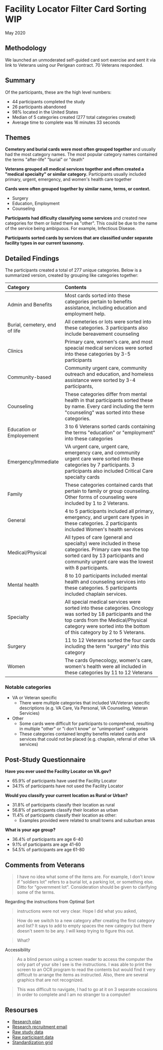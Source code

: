 # Facility Locator Filter Card Sorting WIP
May 2020

## Methodology
We launched an unmoderated self-guided card sort exercise and sent it via link to Veterans using our Perigean contract. 70 Veterans responded.

## Summary
Of the participants, these are the high level numbers:
- 44 participants completed the study
- 26 participants abandoned
- 98% located in the United States
- Median of 5 categories created (277 total categories created)
- Average time to complete was 16 minutes 33 seconds 

## Themes
**Cemetery and burial cards were most often grouped together** and usually had the most category names. The most popular category names contained the terms "after-life" "burial" or "death" 

**Veterans grouped all medical services together and often created a "medical specialty" or similar category.** Participants  usually included primary, urgent, emergency, and women's health care together 

**Cards were often grouped together by similar name, terms, or context.**
- Surgery
- Education, Employment
- Counseling

**Participants had dificulty classifying some services** and created new categories for them or listed them as "other". This could be due to the name of the service being ambiguous. For example, Infectious Disease.

**Participants sorted cards by services that are classified under separate facility types in our current taxonomy.**

## Detailed Findings
The participants created a total of 277 unique categories. Below is a summarized version, created by grouping like categories together:

| Category      | Contents                   | 
| :------------- |:------------------------- |
| Admin and Benefits | Most cards sorted into these categories pertain to benefits assistance, including education and employment help. |
| Burial, cemetery, end of life | All cemeteries or lots were sorted into these categories. 3 participants also include bereavement counseling |
| Clinics | Primary care, women's care, and most speacial medical services were sorted into these categories by 3-5 participants|
| Community-based | Community urgent care, community outreach and education, and homeless assistance were sorted by 3-4 participants, |
| Counseling | These categories differ from mental health in that participants sorted these by name. Every card including the term "counseling" was sorted into these categories. |
| Education or Employement | 3 to 6 Veterans sorted cards containing the terms "education" or "employment" into these categories |
| Emergency/Immediate | VA urgent care, urgent care, emergency care, and community urgent care were sorted into these categories by 7 participants. 3 participants also included Critical Care specialty cards |
| Family | These categories contained cards that pertain to family or group counseling. Other forms of counseling were included by 1 to 2 Veterans. |
| General | 4 to 5 participants included all primary, emergency, and urgent care types in these categories. 2 participants included Women's health services |
| Medical/Physical | All types of care (general and specialty) were included in these categories. Primary care was the top sorted card by 13 participants and community urgent care was the lowest with 8 participants. |
| Mental health | 8 to 10 participants included mental health and counseling services into these categories. 5 participants included chaplain services. |
| Specialty | All special medical services were sorted into these categories. Oncology was sorted by 18 participants and the top cards from the Medical/Physical category were sorted into the bottom of this category by 2 to 5 Veterans.|
| Surgery | 11 to 12 Veterans sorted the four cards including the term "surgery" into this category |
| Women | The cards Gynecology, women's care, women's health were all included in these categories by 11 to 12 Veterans |

### Notable categories 
- VA or Veteran specific
  - There were multiple categories that included VA/Veteran specific descriptions (e.g. VA Care, Va Personal, VA Counseling, Veteran Servicies)
- Other
  - Some cards were difficult for participants to comprehend, resulting in multiple "other" or "i don't know" or "unimportant" categories
  - These categories contained lengthy benefits related cards and services that could not be placed (e.g. chaplain, referral of other VA services)

## Post-Study Questionnaire
**Have you ever used the Facility Locator on VA.gov?**
- 65.9% of participants have used the Facility Locator
- 34.1% of participants have not used the Facility Locator

**Would you classify your current location as Rural or Urban?**
- 31.8% of participants classify their location as rural
- 56.8% of participants classify their location as urban
- 11.4% of participants classify their location as other:
  - Examples provided were related to small towns and suburban areas
  
**What is your age group?**
- 36.4% of participants are age 6-40
- 9.1% of participants are age 41-60
- 54.5% of participants are age 61-80

## Comments from Veterans

> I have no idea what some of the items are. For example, I don't know if "soldiers lot" refers to a burial lot, a parking lot, or something else. Ditto for "government lot". Consideration should be given to clarifying some of the terms.

Regarding the instructions from Optimal Sort

> instructions were not very clear. Hope I did what you asked,

> How do we switch to a new category after creating the first category and list? It says to add to empty spaces the new category but there doesn't seem to be any. I will keep trying to figure this out.

> What?

Accessibility 

> As a blind person using a screen reader to access the computer the only part of your site I see is the instructions. I was able to print the screen to an OCR program to read the contents but would find it very difficult to arrange the items as instructed. Also, there are several graphics that are not recognized.

> This was difficult to navigate, I had to go at it on 3 separate occasions in order to complete and I am no stranger to a computer!

## Resourses
- [Research plan]()
- [Research recruitment email]()
- [Raw study data]()
- [Raw participant data]()
- [Standardization grid]()
